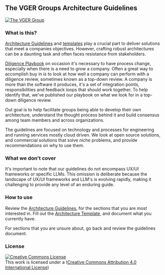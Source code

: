 ## The VGER Groups Architecture Guidelines
[![The VGER Group](https://24137667.fs1.hubspotusercontent-na1.net/hubfs/24137667/linkedin-shared-link.png)](https://thevgergroup.com)
### What is this?
[Architecture Guidelines](Architecture_guidelines.md) and [templates](Architecture_Template.md) play a crucial part to deliver solutions that meet a companies objectives. However, crafting robust architectures can be a daunting task and often faces resistance from stakeholders. 

[Diligence Playbook](Diligence_playbook.md) on occasion it's necessary to have process change, especially when there is a need to grow a company. Often a great way to accomplish buy in is to look at how well a company can perform with a diligence review, sometimes known as a top-down review. A company is more than the software it produces, it's a set of integration points, responsibilities and feedback loops that should work together. 
To help identify that, we've published our playbook on what we look for in a top-down diligence review.

Out goal is to help facilitate groups being able to develop their own architecture, understand the thought process behind it and build consensus among team members and across organizations.

The guidelines are focused on technology and processes for engineering and running services mostly cloud driven.
We look at open source solutions, and commercial solutions that solve niche problems, and provide recommendations on why to use them.

### What we don't cover
It's important to note that our guidelines do not encompass UX/UI frameworks or specific LLMs. 
This omission is deliberate because the landscape of UX/UI frameworks and LLM's is evolving rapidly, making it challenging to provide any level of an enduring guide.

### How to use

Review the [Architecture Guidelines](Architecture_guidelines.md), for the sections that you are most interested in. 
Fill out the [Architecture Template](Architecture_Template.md), and document what you currently have.

For sections that you are unsure about, go back and review the guidelines document. 

### License 
[![Creative Commons License](https://i.creativecommons.org/l/by/4.0/88x31.png)](http://creativecommons.org/licenses/by/4.0/)\
This work is licensed under a ([Creative Commons Attribution 4.0 International License](https://creativecommons.org/licenses/by/4.0/)) 

